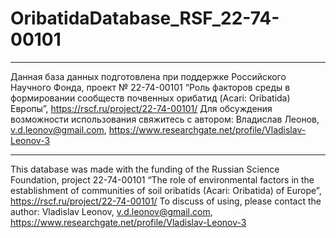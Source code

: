 # OribatidaDatabase_RSF_22-74-00101
***
Данная база данных подготовлена при поддержке Российского Научного Фонда, проект № 22-74-00101 “Роль факторов среды в формировании сообществ почвенных орибатид (Acari: Oribatida) Европы”, https://rscf.ru/project/22-74-00101/
Для обсуждения возможности использования свяжитесь с автором: Владислав Леонов,  v.d.leonov@gmail.com, https://www.researchgate.net/profile/Vladislav-Leonov-3
***
This database was made with the funding of the Russian Science Foundation, project 22-74-00101 “The role of environmental factors in the establishment of communities of soil oribatids (Acari: Oribatida) of Europe”, https://rscf.ru/project/22-74-00101/
To discuss of using, please contact the author: Vladislav Leonov, v.d.leonov@gmail.com, https://www.researchgate.net/profile/Vladislav-Leonov-3

